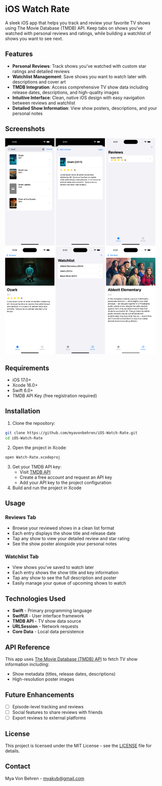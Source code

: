 # iOS Watch Rate

A sleek iOS app that helps you track and review your favorite TV shows using The Movie Database (TMDB) API. Keep tabs on shows you've watched with personal reviews and ratings, while building a watchlist of shows you want to see next.

## Features

- **Personal Reviews**: Track shows you've watched with custom star ratings and detailed reviews
- **Watchlist Management**: Save shows you want to watch later with descriptions and cover art
- **TMDB Integration**: Access comprehensive TV show data including release dates, descriptions, and high-quality images
- **Intuitive Interface**: Clean, native iOS design with easy navigation between reviews and watchlist
- **Detailed Show Information**: View show posters, descriptions, and your personal notes

## Screenshots

<img src="https://github.com/myavonbehren/iOS-Watch-Rate/blob/main/Screenshots/4.png" width="160">  <img src="https://github.com/myavonbehren/iOS-Watch-Rate/blob/main/Screenshots/5.png" width="160">  <img src="https://github.com/myavonbehren/iOS-Watch-Rate/blob/main/Screenshots/6.png" width="160">  <img src="https://github.com/myavonbehren/iOS-Watch-Rate/blob/main/Screenshots/9.png" width="160">  <img src="https://github.com/myavonbehren/iOS-Watch-Rate/blob/main/Screenshots/7.png" width="160">  <img src="https://github.com/myavonbehren/iOS-Watch-Rate/blob/main/Screenshots/8.png" width="160">





## Requirements

- iOS 17.0+
- Xcode 16.0+
- Swift 6.0+
- TMDB API Key (free registration required)

## Installation

1. Clone the repository:

```bash
git clone https://github.com/myavonbehren/iOS-Watch-Rate.git
cd iOS-Watch-Rate
```

2. Open the project in Xcode:

```bash
open Watch-Rate.xcodeproj
```

3. Get your TMDB API key:
   - Visit [TMDB API](https://www.themoviedb.org/settings/api)
   - Create a free account and request an API key
   - Add your API key to the project configuration
4. Build and run the project in Xcode

## Usage

### Reviews Tab

- Browse your reviewed shows in a clean list format
- Each entry displays the show title and release date
- Tap any show to view your detailed review and star rating
- See the show poster alongside your personal notes

### Watchlist Tab

- View shows you've saved to watch later
- Each entry shows the show title and key information
- Tap any show to see the full description and poster
- Easily manage your queue of upcoming shows to watch

## Technologies Used

- **Swift** - Primary programming language
- **SwiftUI** - User interface framework
- **TMDB API** - TV show data source
- **URLSession** - Network requests
- **Core Data**  - Local data persistence

## API Reference

This app uses [The Movie Database (TMDB) API](https://www.themoviedb.org/documentation/api) to fetch TV show information including:

- Show metadata (titles, release dates, descriptions)
- High-resolution poster images

## Future Enhancements

- [ ] Episode-level tracking and reviews
- [ ] Social features to share reviews with friends
- [ ] Export reviews to external platforms

## License

This project is licensed under the MIT License - see the [LICENSE](https://github.com/myavonbehren/iOS-Watch-Rate/blob/main/LICENSE) file for details.

## Contact

Mya Von Behren - myakvb@gmail.com
